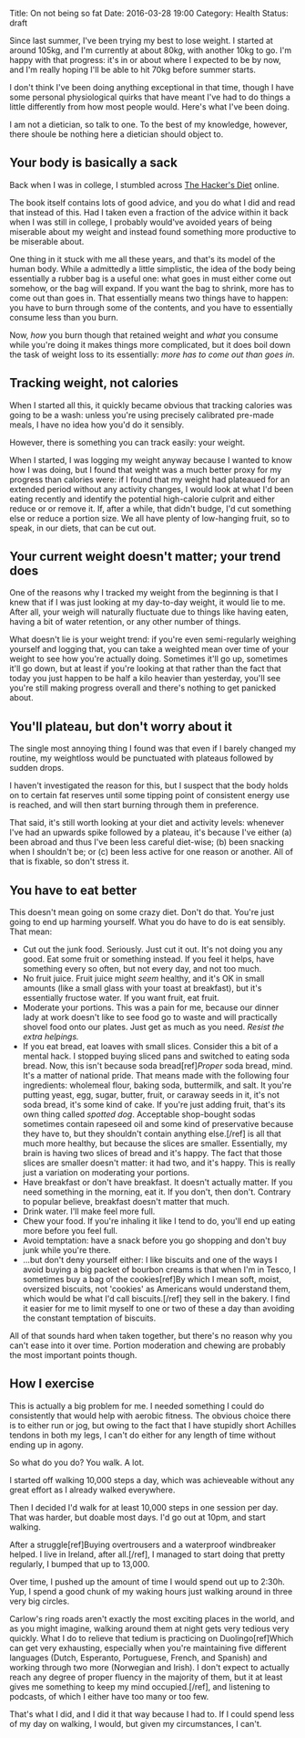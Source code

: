 Title: On not being so fat
Date: 2016-03-28 19:00
Category: Health
Status: draft

Since last summer, I've been trying my best to lose weight. I started at around 105kg, and I'm currently at about 80kg, with another 10kg to go. I'm happy with that progress: it's in or about where I expected to be by now, and I'm really hoping I'll be able to hit 70kg before summer starts.

I don't think I've been doing anything exceptional in that time, though I have some personal physiological quirks that have meant I've had to do things a little differently from how most people would. Here's what I've been doing.

I am not a dietician, so talk to one. To the best of my knowledge, however, there shoule be nothing here a dietician should object to.

Your body is basically a sack
-----------------------------

Back when I was in college, I stumbled across [The Hacker's Diet](https://www.fourmilab.ch/hackdiet/) online.

The book itself contains lots of good advice, and you do what I did and read that instead of this. Had I taken even a fraction of the advice within it back when I was still in college, I probably would've avoided years of being miserable about my weight and instead found something more productive to be miserable about.

One thing in it stuck with me all these years, and that's its model of the human body. While a admittedly a little simplistic, the idea of the body being essentially a rubber bag is a useful one: what goes in must either come out somehow, or the bag will expand. If you want the bag to shrink, more has to come out than goes in. That essentially means two things have to happen: you have to burn through some of the contents, and you have to essentially consume less than you burn.

Now, *how* you burn though that retained weight and *what* you consume while you're doing it makes things more complicated, but it does boil down the task of weight loss to its essentially: *more has to come out than goes in*.

Tracking weight, not calories
-----------------------------

When I started all this, it quickly became obvious that tracking calories was going to be a wash: unless you're using precisely calibrated pre-made meals, I have no idea how you'd do it sensibly.

However, there is something you can track easily: your weight.

When I started, I was logging my weight anyway because I wanted to know how I was doing, but I found that weight was a much better proxy for my progress than calories were: if I found that my weight had plateaued for an extended period without any activity changes, I would look at what I'd been eating recently and identify the potential high-calorie culprit and either reduce or or remove it. If, after a while, that didn't budge, I'd cut something else or reduce a portion size. We all have plenty of low-hanging fruit, so to speak, in our diets, that can be cut out.

Your current weight doesn't matter; your trend does
----------------------------------------------------

One of the reasons why I tracked my weight from the beginning is that I knew that if I was just looking at my day-to-day weight, it would lie to me. After all, your weigh will naturally fluctuate due to things like having eaten, having a bit of water retention, or any other number of things.

What doesn't lie is your weight trend: if you're even semi-regularly weighing yourself and logging that, you can take a weighted mean over time of your weight to see how you're actually doing. Sometimes it'll go up, sometimes it'll go down, but at least if you're looking at that rather than the fact that today you just happen to be half a kilo heavier than yesterday, you'll see you're still making progress overall and there's nothing to get panicked about.

You'll plateau, but don't worry about it
----------------------------------------

The single most annoying thing I found was that even if I barely changed my routine, my weightloss would be punctuated with plateaus followed by sudden drops.

I haven't investigated the reason for this, but I suspect that the body holds on to certain fat reserves until some tipping point of consistent energy use is reached, and will then start burning through them in preference.

That said, it's still worth looking at your diet and activity levels: whenever I've had an upwards spike followed by a plateau, it's because I've either (a) been abroad and thus I've been less careful diet-wise; (b) been snacking when I shouldn't be; or (c) been less active for one reason or another. All of that is fixable, so don't stress it.

You have to eat better
----------------------

This doesn't mean going on some crazy diet. Don't do that. You're just going to end up harming yourself. What you do have to do is eat sensibly. That mean:

-   Cut out the junk food. Seriously. Just cut it out. It's not doing you any good. Eat some fruit or something instead. If you feel it helps, have something every so often, but not every day, and not too much.
-   No fruit juice. Fruit juice might *seem* healthy, and it's OK in small amounts (like a small glass with your toast at breakfast), but it's essentially fructose water. If you want fruit, eat fruit.
-   Moderate your portions. This was a pain for me, because our dinner lady at work doesn't like to see food go to waste and will practically shovel food onto our plates. Just get as much as you need. *Resist the extra helpings.*
-   If you eat bread, eat loaves with small slices. Consider this a bit of a mental hack. I stopped buying sliced pans and switched to eating soda bread. Now, this isn't because soda bread[ref]*Proper* soda bread, mind. It's a matter of national pride. That means made with the following four ingredients: wholemeal flour, baking soda, buttermilk, and salt. It you're putting yeast, egg, sugar, butter, fruit, or caraway seeds in it, it's not soda bread, it's some kind of cake. If you're just adding fruit, that's its own thing called *spotted dog*. Acceptable shop-bought sodas sometimes contain rapeseed oil and some kind of preservative because they have to, but they shouldn't contain anything else.[/ref] is all that much more healthy, but because the slices are smaller.  Essentially, my brain is having two slices of bread and it's happy.  The fact that those slices are smaller doesn't matter: it had two, and it's happy. This is really just a variation on moderating your portions.
-   Have breakfast or don't have breakfast. It doesn't actually matter. If you need something in the morning, eat it. If you don't, then don't. Contrary to popular believe, breakfast doesn't matter that much.
-   Drink water. I'll make feel more full.
-   Chew your food. If you're inhaling it like I tend to do, you'll end up eating more before you feel full.
-   Avoid temptation: have a snack before you go shopping and don't buy junk while you're there.
-   ...but don't deny yourself either: I like biscuits and one of the ways I avoid buying a big packet of bourbon creams is that when I'm in Tesco, I sometimes buy a bag of the cookies[ref]By which I mean soft, moist, oversized biscuits, not 'cookies' as Americans would understand them, which would be what I'd call biscuits.[/ref] they sell in the bakery. I find it easier for me to limit myself to one or two of these a day than avoiding the constant temptation of biscuits.

All of that sounds hard when taken together, but there's no reason why you can't ease into it over time. Portion moderation and chewing are probably the most important points though.

How I exercise
--------------

This is actually a big problem for me. I needed something I could do consistently that would help with aerobic fitness. The obvious choice there is to either run or jog, but owing to the fact that I have stupidly short Achilles tendons in both my legs, I can't do either for any length of time without ending up in agony.

So what do you do? You walk. A lot.

I started off walking 10,000 steps a day, which was achieveable without any great effort as I already walked everywhere.

Then I decided I'd walk for at least 10,000 steps in one session per day. That was harder, but doable most days. I'd go out at 10pm, and start walking.

After a struggle[ref]Buying overtrousers and a waterproof windbreaker helped. I live in Ireland, after all.[/ref], I managed to start doing that pretty regularly, I bumped that up to 13,000.

Over time, I pushed up the amount of time I would spend out up to 2:30h.  Yup, I spend a good chunk of my waking hours just walking around in three very big circles.

Carlow's ring roads aren't exactly the most exciting places in the world, and as you might imagine, walking around them at night gets very tedious very quickly. What I do to relieve that tedium is practicing on Duolingo[ref]Which can get very exhausting, especially when you're maintaining five different languages (Dutch, Esperanto, Portuguese, French, and Spanish) and working through two more (Norwegian and Irish). I don't expect to actually reach any degree of proper fluency in the majority of them, but it at least gives me something to keep my mind occupied.[/ref], and listening to podcasts, of which I either have too many or too few.

That's what I did, and I did it that way because I had to. If I could spend less of my day on walking, I would, but given my circumstances, I can't.
